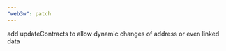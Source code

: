 ```yaml
---
"web3w": patch
---
```


add updateContracts to allow dynamic changes of address or even linked data
